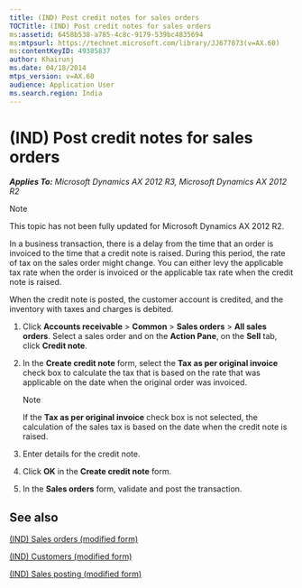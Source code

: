 ```yaml
---
title: (IND) Post credit notes for sales orders
TOCTitle: (IND) Post credit notes for sales orders
ms:assetid: 6458b538-a785-4c8c-9179-539bc4835694
ms:mtpsurl: https://technet.microsoft.com/library/JJ677873(v=AX.60)
ms:contentKeyID: 49385837
author: Khairunj
ms.date: 04/18/2014
mtps_version: v=AX.60
audience: Application User
ms.search.region: India
---
```


# (IND) Post credit notes for sales orders 


_**Applies To:** Microsoft Dynamics AX 2012 R3, Microsoft Dynamics AX 2012 R2_


> [!NOTE]
> <P>This topic has not been fully updated for Microsoft Dynamics AX 2012 R2.</P>



In a business transaction, there is a delay from the time that an order is invoiced to the time that a credit note is raised. During this period, the rate of tax on the sales order might change. You can either levy the applicable tax rate when the order is invoiced or the applicable tax rate when the credit note is raised.

When the credit note is posted, the customer account is credited, and the inventory with taxes and charges is debited.

1.  Click **Accounts receivable** \> **Common** \> **Sales orders** \> **All sales orders**. Select a sales order and on the **Action Pane**, on the **Sell** tab, click **Credit note**.

2.  In the **Create credit note** form, select the **Tax as per original invoice** check box to calculate the tax that is based on the rate that was applicable on the date when the original order was invoiced.
    

    > [!NOTE]
    > <P>If the <STRONG>Tax as per original invoice</STRONG> check box is not selected, the calculation of the sales tax is based on the date when the credit note is raised.</P>



3.  Enter details for the credit note.

4.  Click **OK** in the **Create credit note** form.

5.  In the **Sales orders** form, validate and post the transaction.

## See also

[(IND) Sales orders (modified form)](https://technet.microsoft.com/library/jj677998\(v=ax.60\))

[(IND) Customers (modified form)](https://technet.microsoft.com/library/jj678004\(v=ax.60\))

[(IND) Sales posting (modified form)](https://technet.microsoft.com/library/jj678044\(v=ax.60\))

  



